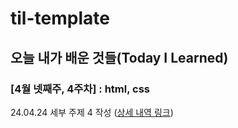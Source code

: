 # til-template

## 오늘 내가 배운 것들(Today I Learned)

### [4월 넷째주, 4주차] : html, css

24.04.24 세부 주제 4 작성 ([상세 내역 링크](https://github.com/100-hours-a-week/haisely-til/blob/main/4월/2024-04-24.md))

